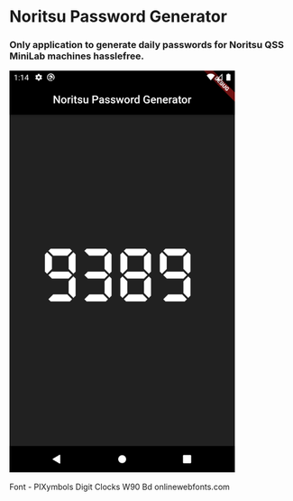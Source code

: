 # Noritsu Password Generator

### Only application to generate daily passwords for Noritsu QSS MiniLab machines hasslefree.

<img src="images/screenshot_1.png" width="400">

Font - PIXymbols Digit Clocks W90 Bd onlinewebfonts.com
